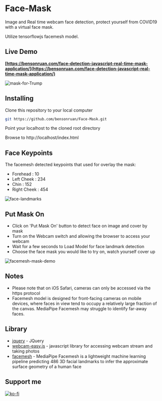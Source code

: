 # Face-Mask
Image and Real time webcam face detection, protect yourself from COVID19 with a virtual face mask.

Utilize tensorflowjs facemesh model.

## Live Demo
**[https://bensonruan.com/face-detection-javascript-real-time-mask-application/](https://bensonruan.com/face-detection-javascript-real-time-mask-application/)**

![mask-for-Trump](https://bensonruan.com/wp-content/uploads/2020/05/Mask_for_Trump.gif)


## Installing
Clone this repository to your local computer
``` bash
git https://github.com/bensonruan/Face-Mask.git
```
Point your localhost to the cloned root directory

Browse to http://localhost/index.html 

## Face Keypoints 
The facemesh detected keypoints that used for overlay the mask:
* Forehead : 10
* Left Cheek : 234
* Chin : 152
* Right Cheek : 454

![face-landmarks](https://bensonruan.com/wp-content/webp-express/webp-images/uploads/2020/05/mesh_map_key_points-1024x931.jpg.webp)

## Put Mask On
* Click on 'Put Mask On' button to detect face on image and cover by mask
* Turn on the Webcam switch and allowing the browser to access your webcam 
* Wait for a few seconds to Load Model for face landmark detection
* Choose the face mask you would like to try on, watch yourself cover up 

![facemesh-mask-demo](https://bensonruan.com/wp-content/webp-express/webp-images/uploads/2020/05/facemesh_mask_webcam_demo.webp)

## Notes
* Please note that on iOS Safari, cameras can only be accessed via the https protocol 
* Facemesh model is designed for front-facing cameras on mobile devices, where faces in view tend to occupy a relatively large fraction of the canvas. MediaPipe Facemesh may struggle to identify far-away faces.

## Library
* [jquery](https://code.jquery.com/jquery-3.3.1.min.js) - JQuery
* [webcam-easy.js](https://github.com/bensonruan/webcam-easy) - javascript library for accessing webcam stream and taking photos
* [facemesh](https://github.com/tensorflow/tfjs-models/tree/master/facemesh) - MediaPipe Facemesh is a lightweight machine learning pipeline predicting 486 3D facial landmarks to infer the approximate surface geometry of a human face

## Support me 
[![ko-fi](https://ko-fi.com/img/githubbutton_sm.svg)](https://ko-fi.com/W7W6METMY)

